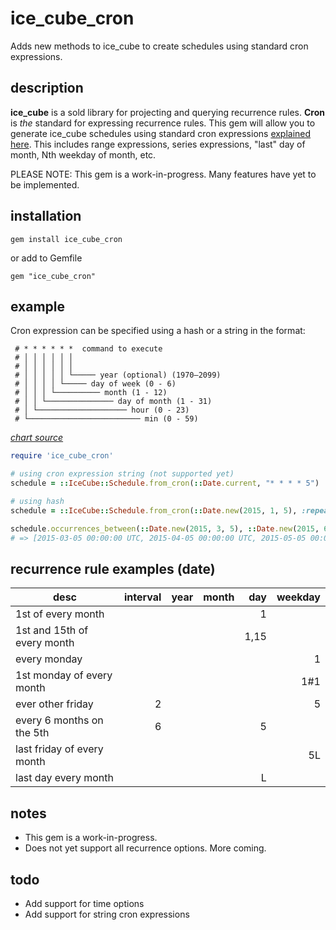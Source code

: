 # ice_cube_cron

Adds new methods to ice_cube to create schedules using standard cron expressions.

## description

**ice_cube** is a sold library for projecting and querying recurrence rules. **Cron** is _the_ standard for expressing recurrence rules. This gem will allow you to generate ice_cube schedules using standard cron expressions [explained here](https://en.wikipedia.org/wiki/Cron). This includes range expressions, series expressions, "last" day of month, Nth weekday of month, etc.

PLEASE NOTE:
This gem is a work-in-progress. Many features have yet to be implemented.

## installation

    gem install ice_cube_cron

or add to Gemfile

    gem "ice_cube_cron"

## example

Cron expression can be specified using a hash or a string in the format:
```
 # * * * * * *  command to execute
 # │ │ │ │ │ │
 # │ │ │ │ │ │
 # │ │ │ │ │ └───── year (optional) (1970–2099)
 # │ │ │ │ └───── day of week (0 - 6)
 # │ │ │ └────────── month (1 - 12)
 # │ │ └─────────────── day of month (1 - 31)
 # │ └──────────────────── hour (0 - 23)
 # └───────────────────────── min (0 - 59)
```
*[chart source](https://en.wikipedia.org/wiki/Cron)*


```ruby
require 'ice_cube_cron'

# using cron expression string (not supported yet)
schedule = ::IceCube::Schedule.from_cron(::Date.current, "* * * * 5")

# using hash
schedule = ::IceCube::Schedule.from_cron(::Date.new(2015, 1, 5), :repeat_day => 5)

schedule.occurrences_between(::Date.new(2015, 3, 5), ::Date.new(2015, 6, 5))
# => [2015-03-05 00:00:00 UTC, 2015-04-05 00:00:00 UTC, 2015-05-05 00:00:00 UTC, 2015-06-05 00:00:00 UTC]
```

## recurrence rule examples (date)

|desc|interval|year|month|day|weekday|
|----|-------:|---:|----:|--:|------:|
|1st of every month||||1||
|1st and 15th of every month||||1,15||
|every monday|||||1|
|1st monday of every month|||||1#1|
|ever other friday|2||||5|
|every 6 months on the 5th|6|||5||
|last friday of every month|||||5L|
|last day every month||||L||

## notes
- This gem is a work-in-progress.
- Does not yet support all recurrence options. More coming.

## todo
- Add support for time options
- Add support for string cron expressions
